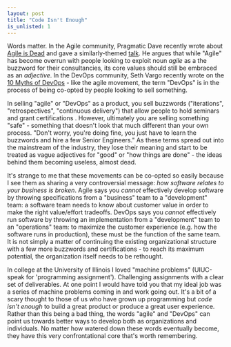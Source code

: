 ```yaml
---
layout: post
title: "Code Isn't Enough"
is_unlisted: 1
---
```


Words matter.  In the Agile community, Pragmatic Dave recently wrote about [Agile is Dead](http://pragdave.me/blog/2014/03/04/time-to-kill-agile/) and gave a similarly-themed [talk](http://www.thoughtworks.com/talks/the-death-of-agile).  He argues that while "Agile" has become overrun with people looking to exploit noun _agile_ as a the buzzword for their consultancies, its core values should still be embraced as an _adjective_.  In the DevOps community, Seth Vargo recently wrote on the [10 Myths of DevOps](https://sethvargo.com/the-ten-myths-of-devops/) - like the agile movement, the term "DevOps" is in the process of being co-opted by people looking to sell something.

In selling "agile" or "DevOps" as a product, you sell buzzwords ("iterations", "retrospectives", "continuous delivery") that allow people to hold seminars and grant certifications .  However, ultimately you are selling something "safe" - something that doesn't look that much different than your own process.  "Don't worry, you're doing fine, you just have to learn the buzzwords and hire a few Senior <Buzzword> Engineers."  As these terms spread out into the mainstream of the industry, they lose their meaning and start to be treated as vague adjectives for "good" or "how things are done" - the ideas behind them becoming useless, almost dead.

It's strange to me that these movements can be co-opted so easily because I see them as sharing a very controversial message: _how software relates to your business is broken_.  Agile says you _cannot_ effectively develop software by throwing specifications from a "business" team to a "development" team: a software team needs to know about customer value in order to make the right value/effort tradeoffs.  DevOps says you _cannot_ effectively run software by throwing an implementation from a "development" team to an "operations" team: to maximize the customer experience (e.g. how the software runs in production), these must be the function of the same team.  It is not simply a matter of continuing the existing organizational structure with a few more buzzwords and certifications - to reach its maximum potential, the organization itself needs to be rethought.

In college at the University of Illinois I loved "machine problems" (UIUC-speak for 'programming assignment').  Challenging assignments with a clear set of deliverables.  At one point I would have told you that my ideal job was a series of machine problems coming in and work going out. It's a bit of a scary thought to those of us who have grown up programming but _code isn't enough_ to build a great product or produce a great user experience.  Rather than this being a bad thing, the words "agile" and "DevOps" can point us towards better ways to develop both as organizations and individuals.  No matter how watered down these words eventually become, they have this very confrontational core that's worth remembering.
